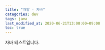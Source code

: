 ```yaml
---
title: "개발 - 자바"
categories: dev
tags: java
last_modified_at: 2020-06-21T13:00:00+09:00
toc: true
---
```


자바 테스트입니다.